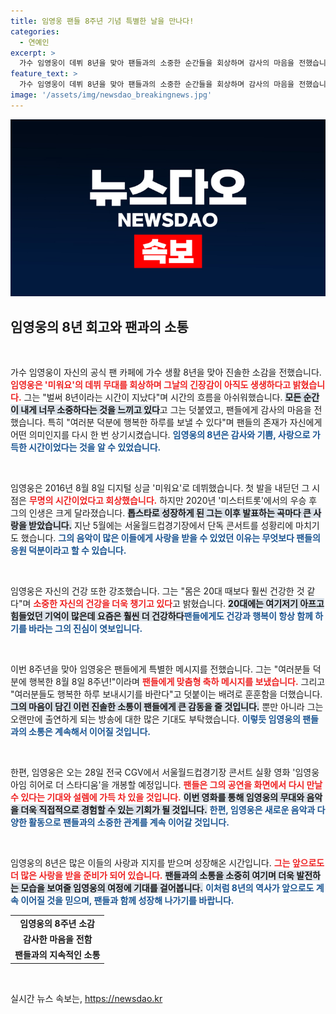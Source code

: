 ```yaml
---
title: 임영웅 팬들 8주년 기념 특별한 날을 만나다!
categories:
  - 연예인
excerpt: >
  가수 임영웅이 데뷔 8년을 맞아 팬들과의 소중한 순간들을 회상하며 감사의 마음을 전했습니다. 건강과 행복을 강조한 그의 메시지 속에 곧 다가오는 특별 방송과 콘서트 영화 소식이 뜨거운 관심을 끌고 있습니다!
feature_text: >
  가수 임영웅이 데뷔 8년을 맞아 팬들과의 소중한 순간들을 회상하며 감사의 마음을 전했습니다. 건강과 행복을 강조한 그의 메시지 속에 곧 다가오는 특별 방송과 콘서트 영화 소식이 뜨거운 관심을 끌고 있습니다!
image: '/assets/img/newsdao_breakingnews.jpg'
---
```


<p><img src="/assets/img/newsdao_breakingnews.jpg" alt="ontimetimes 속보" /></p>

<h2 data-ke-size="size26">임영웅의 8년 회고와 팬과의 소통</h2>

<p data-ke-size="size16">&nbsp;</p>

<p>가수 임영웅이 자신의 공식 팬 카페에 가수 생활 8년을 맞아 진솔한 소감을 전했습니다. <b><span style="color: #ee2323;">임영웅은 '미워요'의 데뷔 무대를 회상하며 그날의 긴장감이 아직도 생생하다고 밝혔습니다.</span></b> 그는 "벌써 8년이라는 시간이 지났다"며 시간의 흐름을 아쉬워했습니다. <b><span style="background-color: #21538527;">모든 순간이 내게 너무 소중하다는 것을 느끼고 있다</span></b>고 그는 덧붙였고, 팬들에게 감사의 마음을 전했습니다. 특히 "여러분 덕분에 행복한 하루를 보낼 수 있다"며 팬들의 존재가 자신에게 어떤 의미인지를 다시 한 번 상기시켰습니다. <b><span style="color: #1a5490;">임영웅의 8년은 감사와 기쁨, 사랑으로 가득한 시간이었다는 것을 알 수 있었습니다.</span></b></p>

<p data-ke-size="size16">&nbsp;</p>

<p>임영웅은 2016년 8월 8일 디지털 싱글 '미워요'로 데뷔했습니다. 첫 발을 내딛던 그 시점은 <b><span style="color: #ee2323;">무명의 시간이었다고 회상했습니다.</span></b> 하지만 2020년 '미스터트롯'에서의 우승 후 그의 인생은 크게 달라졌습니다. <b><span style="background-color: #21538527;">톱스타로 성장하게 된 그는 이후 발표하는 곡마다 큰 사랑을 받았습니다.</span></b> 지난 5월에는 서울월드컵경기장에서 단독 콘서트를 성황리에 마치기도 했습니다. <b><span style="color: #1a5490;">그의 음악이 많은 이들에게 사랑을 받을 수 있었던 이유는 무엇보다 팬들의 응원 덕분이라고 할 수 있습니다.</span></b></p>

<p data-ke-size="size16">&nbsp;</p>

<p>임영웅은 자신의 건강 또한 강조했습니다. 그는 "몸은 20대 때보다 훨씬 건강한 것 같다"며 <b><span style="color: #ee2323;">소중한 자신의 건강을 더욱 챙기고 있다</span></b>고 밝혔습니다. <b><span style="background-color: #21538527;">20대에는 여기저기 아프고 힘들었던 기억이 많은데 요즘은 훨씬 더 건강하다</span></b고 자신감을 표출했습니다. <b><span style="color: #1a5490;">팬들에게도 건강과 행복이 항상 함께 하기를 바라는 그의 진심이 엿보입니다.</span></b></p>

<p data-ke-size="size16">&nbsp;</p>

<p>이번 8주년을 맞아 임영웅은 팬들에게 특별한 메시지를 전했습니다. 그는 "여러분들 덕분에 행복한 8월 8일 8주년!"이라며 <b><span style="color: #ee2323;">팬들에게 맞춤형 축하 메시지를 보냈습니다.</span></b> 그리고 "여러분들도 행복한 하루 보내시기를 바란다"고 덧붙이는 배려로 훈훈함을 더했습니다. <b><span style="background-color: #21538527;">그의 마음이 담긴 이런 진솔한 소통이 팬들에게 큰 감동을 줄 것입니다.</span></b> 뿐만 아니라 그는 오랜만에 출연하게 되는 방송에 대한 많은 기대도 부탁했습니다. <b><span style="color: #1a5490;">이렇듯 임영웅의 팬들과의 소통은 계속해서 이어질 것입니다.</span></b></p>

<p data-ke-size="size16">&nbsp;</p>

<p>한편, 임영웅은 오는 28일 전국 CGV에서 서울월드컵경기장 콘서트 실황 영화 '임영웅 아임 히어로 더 스타디움'을 개봉할 예정입니다. <b><span style="color: #ee2323;">팬들은 그의 공연을 화면에서 다시 만날 수 있다는 기대와 설렘에 가득 차 있을 것입니다.</span></b> <b><span style="background-color: #21538527;">이번 영화를 통해 임영웅의 무대와 음악을 더욱 직접적으로 경험할 수 있는 기회가 될 것입니다.</span></b> <b><span style="color: #1a5490;">한편, 임영웅은 새로운 음악과 다양한 활동으로 팬들과의 소중한 관계를 계속 이어갈 것입니다.</span></b></p>

<p data-ke-size="size16">&nbsp;</p>

<p>임영웅의 8년은 많은 이들의 사랑과 지지를 받으며 성장해온 시간입니다. <b><span style="color: #ee2323;">그는 앞으로도 더 많은 사랑을 받을 준비가 되어 있습니다.</span></b> <b><span style="background-color: #21538527;">팬들과의 소통을 소중히 여기며 더욱 발전하는 모습을 보여줄 임영웅의 여정에 기대를 걸어봅니다.</span></b> <b><span style="color: #1a5490;">이처럼 8년의 역사가 앞으로도 계속 이어질 것을 믿으며, 팬들과 함께 성장해 나가기를 바랍니다.</span></b></p>

<table>
    <tr>
        <td style="text-align: center; height: 17px;"><b>임영웅의 8주년 소감</b></td>
    </tr>
    <tr>
        <td style="text-align: center; height: 17px;"><b>감사한 마음을 전함</b></td>
    </tr>
    <tr>
        <td style="text-align: center; height: 17px;"><b>팬들과의 지속적인 소통</b></td>
    </tr>
</table>

<p data-ke-size="size16">&nbsp;</p>
실시간 뉴스 속보는, <a href="https://newsdao.kr" rel="dofollow">https://newsdao.kr</a>


